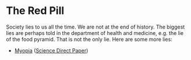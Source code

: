 # The Red Pill

Society lies to us all the time. We are not at the end of history. 
The biggest lies are perhaps told in the department of health and medicine, e.g. the lie of the food pyramid. 
That is not the only lie. Here are some more lies:

* [Myopia](https://endmyopia.org/) ([Science Direct Paper](https://www.sciencedirect.com/science/article/pii/S0896627304004933))
